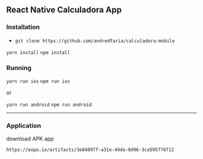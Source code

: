 ## React Native Calculadora App

### Installation

- `git clone https://github.com/andredfaria/calculadora-mobile`

`yarn install`
`npm install`

### Running

`yarn run ios`
`npm run ios` 

or 

`yarn run android`
`npm run android`

---

### Application

download APK app

`https://expo.io/artifacts/3e84897f-a31e-49da-8d96-3ca595778712`
